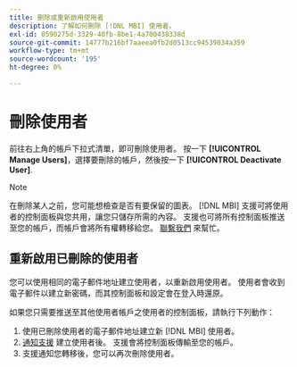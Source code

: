 ```yaml
---
title: 刪除或重新啟用使用者
description: 了解如何刪除 [!DNL MBI] 使用者。
exl-id: 0590275d-3329-40fb-8be1-4a700438338d
source-git-commit: 14777b216bf7aaeea0fb2d0513cc94539034a359
workflow-type: tm+mt
source-wordcount: '195'
ht-degree: 0%

---
```


# 刪除使用者

前往右上角的帳戶下拉式清單，即可刪除使用者。 按一下 **[!UICONTROL Manage Users]**，選擇要刪除的帳戶，然後按一下 **[!UICONTROL Deactivate User]**.

>[!NOTE]
>
>在刪除某人之前，您可能想檢查是否有要保留的圖表。 [!DNL MBI] 支援可將使用者的控制面板與您共用，讓您只儲存所需的內容。 支援也可將所有控制面板推送至您的帳戶，而帳戶會將所有權轉移給您。 [聯繫我們](../../guide-overview.md) 來幫忙。

## 重新啟用已刪除的使用者

您可以使用相同的電子郵件地址建立使用者，以重新啟用使用者。 使用者會收到電子郵件以建立新密碼，而其控制面板和設定會在登入時還原。

如果您只需要推送至其他使用者帳戶之使用者的控制面板，請執行下列動作：

1. 使用已刪除使用者的電子郵件地址建立新 [!DNL MBI] 使用者。
1. [通知支援](https://experienceleague.adobe.com/docs/commerce-knowledge-base/kb/troubleshooting/miscellaneous/mbi-service-policies.html?lang=en) 建立使用者後。 支援會將控制面板傳輸至您的帳戶。
1. 支援通知您轉移後，您可以再次刪除使用者。

